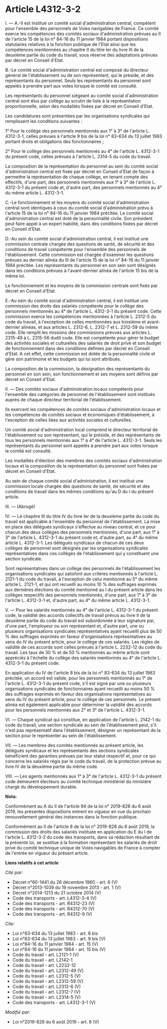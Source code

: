 # Article L4312-3-2

I. ― A.-Il est institué un comité social d'administration central, compétent pour l'ensemble des personnels de Voies
navigables de France. Ce comité exerce les compétences des comités sociaux d'administration prévues au II de l'article 15 de
la loi n° 84-16 du 11 janvier 1984 portant dispositions statutaires relatives à la fonction publique de l'Etat ainsi que les
compétences mentionnées au chapitre II du titre Ier du livre III de la deuxième partie du code du travail, sous réserve des
adaptations prévues par décret en Conseil d'Etat. 

B.-Le comité social d'administration central est composé du directeur général de l'établissement ou de son représentant, qui
le préside, et des représentants du personnel. Seuls les représentants du personnel sont appelés à prendre part aux votes
lorsque le comité est consulté. 

Les représentants du personnel siégeant au comité social d'administration central sont élus par collège au scrutin de liste à
la représentation proportionnelle, selon des modalités fixées par décret en Conseil d'Etat. 

Les candidatures sont présentées par les organisations syndicales qui remplissent les conditions suivantes : 

1° Pour le collège des personnels mentionnés aux 1° à 3° de l'article L. 4312-3-1, celles prévues à l'article 9 bis de la loi
n° 83-634 du 13 juillet 1983 portant droits et obligations des fonctionnaires ; 

2° Pour le collège des personnels mentionnés au 4° de l'article L. 4312-3-1 du présent code, celles prévues à l'article L.
2314-5 du code du travail. 

La composition de la représentation du personnel au sein du comité social d'administration central est fixée par décret en
Conseil d'Etat de façon à permettre la représentation de chaque collège, en tenant compte des effectifs, d'une part, des
personnels mentionnés aux 1° à 3° de l'article L. 4312-3-1 du présent code et, d'autre part, des personnels mentionnés au 4°
du même article L. 4312-3-1. 

C.-Le fonctionnement et les moyens du comité social d'administration central sont identiques à ceux du comité social
d'administration prévu à l'article 15 de la loi n° 84-16 du 11 janvier 1984 précitée. Le comité social d'administration
central est doté de la personnalité civile. Son président peut faire appel à un expert habilité, dans des conditions fixées
par décret en Conseil d'Etat. 

D.-Au sein du comité social d'administration central, il est institué une commission centrale chargée des questions de santé,
de sécurité et des conditions de travail compétente pour l'ensemble des personnels de l'établissement. Cette commission est
chargée d'examiner les questions prévues au dernier alinéa du III de l'article 15 de la loi n° 84-16 du 11 janvier 1984
précitée. Les représentants du personnel en son sein sont désignés dans les conditions prévues à l'avant-dernier alinéa de
l'article 15 bis de la même loi. 

Le fonctionnement et les moyens de la commission centrale sont fixés par décret en Conseil d'Etat. 

E.-Au sein du comité social d'administration central, il est institué une commission des droits des salariés compétente pour
le collège des personnels mentionnés au 4° de l'article L. 4312-3-1 du présent code. Cette commission exerce les compétences
mentionnées à l'article L. 2312-5 du code du travail, à l'exception de celles mentionnées aux troisième et avant-dernier
alinéas, et aux articles L. 2312-6, L. 2312-7 et L. 2312-59 du même code. Elle remplit les missions des commissions prévues
aux articles L. 2315-49 à L. 2315-56 dudit code. Elle est compétente pour gérer le budget des activités sociales et
culturelles des salariés de droit privé et son budget de fonctionnement dans des conditions définies par décret en Conseil
d'Etat. A cet effet, cette commission est dotée de la personnalité civile et gère son patrimoine et les budgets qui lui sont
attribués. 

La composition de la commission, la désignation des représentants du personnel en son sein, son fonctionnement et ses moyens
sont définis par décret en Conseil d'Etat. 

II. ― Des comités sociaux d'administration locaux compétents pour l'ensemble des catégories de personnel de l'établissement
sont institués auprès de chaque directeur territorial de l'établissement. 

Ils exercent les compétences de comités sociaux d'administration locaux et les compétences de comités sociaux et économiques
d'établissement, à l'exception de celles liées aux activités sociales et culturelles. 

Un comité social d'administration local comprend le directeur territorial de l'établissement ou son représentant, qui le
préside, et des représentants de tous les personnels mentionnés aux 1° à 4° de l'article L. 4312-3-1. Seuls les représentants
du personnel sont appelés à prendre part aux votes lorsque le comité est consulté. 

Les modalités d'élection des membres des comités sociaux d'administration locaux et la composition de la représentation du
personnel sont fixées par décret en Conseil d'Etat. 

Au sein de chaque comité social d'administration, il est institué une commission locale chargée des questions de santé, de
sécurité et des conditions de travail dans les mêmes conditions qu'au D du I du présent article. 

III. ― (Abrogé) 

IV. ― Le chapitre III du titre IV du livre Ier de la deuxième partie du code du travail est applicable à l'ensemble du
personnel de l'établissement. La mise en place des délégués syndicaux s'effectue au niveau central, et ce pour chacun des
deux collèges des personnels mentionnés, d'une part, aux 1° à 3° de l'article L. 4312-3-1 du présent code et, d'autre part,
au 4° du même article L. 4312-3-1. Les délégués syndicaux de chacun de ces deux collèges de personnel sont désignés par les
organisations syndicales représentatives dans ces collèges de l'établissement qui y constituent une section syndicale. 

Sont représentatives dans un collège des personnels de l'établissement les organisations syndicales qui satisfont aux
critères mentionnés à l'article L. 2121-1 du code du travail, à l'exception de celui mentionné au 5° du même article L.
2121-1, et qui ont recueilli au moins 10 % des suffrages exprimés aux dernières élections du comité mentionné au I du présent
article dans les collèges respectifs des personnels mentionnés, d'une part, aux 1° à 3° de l'article L. 4312-3-1 et, d'autre
part, au 4° du même article L. 4312-3-1. 

V. ― Pour les salariés mentionnés au 4° de l'article L. 4312-3-1 du présent code, la validité des accords collectifs de
travail prévus au livre II de la deuxième partie du code du travail est subordonnée à leur signature par, d'une part,
l'employeur ou son représentant et, d'autre part, une ou plusieurs organisations syndicales représentatives ayant recueilli
plus de 50 % des suffrages exprimés en faveur d'organisations représentatives au sens du IV du présent article, pour le
collège de ces salariés. Les règles de validité de ces accords sont celles prévues à l'article L. 2232-12 du code du travail.
Les taux de 30 % et de 50 % mentionnés au même article sont appréciés à l'échelle du collège des salariés mentionnés au 4° de
l'article L. 4312-3-1 du présent code. 

En application du IV de l'article 8 bis de la loi n° 83-634 du 13 juillet 1983 précitée, un accord est valide, pour les
personnels mentionnés au 1° de l'article L. 4312-3-1 du présent code, s'il est signé par une ou plusieurs organisations
syndicales de fonctionnaires ayant recueilli au moins 50 % des suffrages exprimés en faveur des organisations représentatives
au sens du IV du présent article, pour le collège de ces personnels. Le présent alinéa est également applicable pour
déterminer la validité des accords pour les personnels mentionnés aux 2° et 3° de l'article L. 4312-3-1. 

VI. ― Chaque syndicat qui constitue, en application de l'article L. 2142-1 du code du travail, une section syndicale au sein
de l'établissement peut, s'il n'est pas représentatif dans l'établissement, désigner un représentant de la section pour le
représenter au sein de l'établissement. 

VII. ― Les membres des comités mentionnés au présent article, les délégués syndicaux et les représentants des sections
syndicales bénéficient des garanties prévues par leur statut respectif et, pour ce qui concerne les salariés régis par le
code du travail, de la protection prévue au livre IV de la deuxième partie du même code. 

VIII. ― Les agents mentionnés aux 1° à 3° de l'article L. 4312-3-1 du présent code demeurent électeurs au comité technique
ministériel du ministère chargé du développement durable.

**Nota:**

Conformément au A du II de l'article 94 de la loi n° 2019-828 du 6 août 2019, les présentes dispositions entrent en vigueur
en vue du prochain renouvellement général des instances dans la fonction publique.

Conformément au II de l'article 8 de la loi n° 2019-828 du 6 août 2019, la commission des droits des salariés instituée en
application du E du I de l'article L. 4312-3-2 du code des transports, dans sa rédaction résultant de la présente loi, se
sustitue à la formation représentant les salariés de droit privé du comité technique unique de Voies navigables de France à
compter de l'entrée en vigueur du présent article.

**Liens relatifs à cet article**

_Cité par_:

  - Décret n°60-1441 du 26 décembre 1960 - art. 6 (V)
  - Décret n°2013-1039 du 19 novembre 2013 - art. 1 (V)
  - Décret n°2014-1213 du 21 octobre 2014 (V)
  - Code des transports - art. L4312-3-4 (V)
  - Code des transports - art. R4312-23 (V)
  - Code des transports - art. R4312-70 (V)
  - Code des transports - art. R4312-9 (V)

_Cite_:

  - Loi n°83-634 du 13 juillet 1983 - art. 8 bis
  - Loi n°83-634 du 13 juillet 1983 - art. 9 bis (V)
  - Loi n°84-16 du 11 janvier 1984 - art. 15 (V)
  - Loi n°84-16 du 11 janvier 1984 - art. 15 bis (V)
  - Code du travail - art. L2121-1 (V)
  - Code du travail - art. L2142-1
  - Code du travail - art. L2232-12
  - Code du travail - art. L2312-49 (V)
  - Code du travail - art. L2312-5 (V)
  - Code du travail - art. L2312-59 (V)
  - Code du travail - art. L2312-6 (V)
  - Code du travail - art. L2312-7 (V)
  - Code du travail - art. L2314-5 (V)
  - Code des transports - art. L4312-3-1 (V)

_Modifié par_:

  - Loi n°2019-828 du 6 août 2019 - art. 8 (V)
